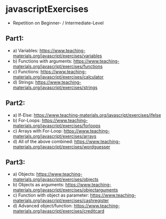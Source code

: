 # javascriptExercises

- Repetition on Beginner- / Intermediate-Level

Part1:
----------
- a) Variables: https://www.teaching-materials.org/javascript/exercises/variables   
- b) Functions with arguments: https://www.teaching-materials.org/javascript/exercises/functions  
- c) Functions: https://www.teaching-materials.org/javascript/exercises/calculator  
- d) Strings: https://www.teaching-materials.org/javascript/exercises/strings  

Part2:
----------
- a) If-Else: https://www.teaching-materials.org/javascript/exercises/ifelse  
- b) For-Loops: https://www.teaching-materials.org/javascript/exercises/forloops  
- c) Arrays with For-Loop: https://www.teaching-materials.org/javascript/exercises/arrays 
- d) All of the above combined: https://www.teaching-materials.org/javascript/exercises/wordguesser 

Part3:
----------
- a) Objects: https://www.teaching-materials.org/javascript/exercises/objects  
- b) Objects as arguments: https://www.teaching-materials.org/javascript/exercises/objectarguments  
- c) Function with object as parameter: https://www.teaching-materials.org/javascript/exercises/cashregister  
- d) Advanced object/function: https://www.teaching-materials.org/javascript/exercises/creditcard  
